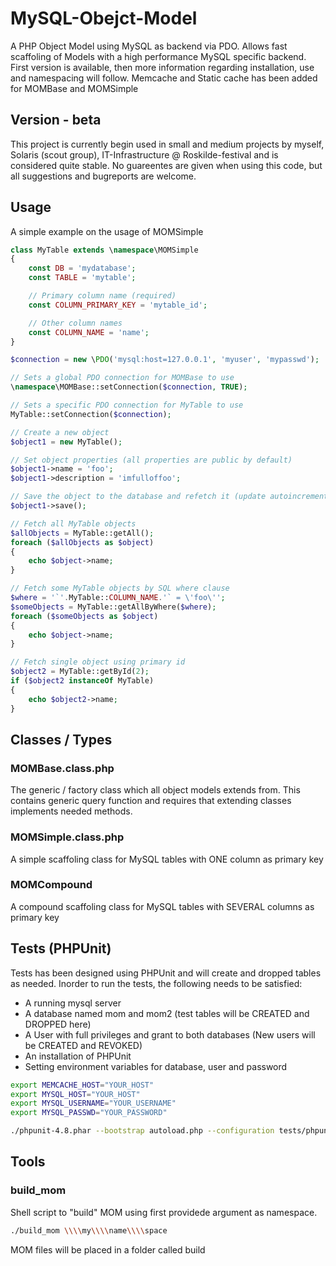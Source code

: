 # MySQL-Obejct-Model

A PHP Object Model using MySQL as backend via PDO. Allows fast scaffoling of Models with a high performance MySQL specific backend.
First version is available, then more information regarding installation, use and namespacing will follow.
Memcache and Static cache has been added for MOMBase and MOMSimple

## Version - beta
This project is currently begin used in small and medium projects by myself, Solaris (scout group), IT-Infrastructure @ Roskilde-festival and is considered quite stable.
No guareentes are given when using this code, but all suggestions and bugreports are welcome.

## Usage
A simple example on the usage of MOMSimple
```php
class MyTable extends \namespace\MOMSimple
{
	const DB = 'mydatabase';
	const TABLE = 'mytable';

	// Primary column name (required)
	const COLUMN_PRIMARY_KEY = 'mytable_id';

	// Other column names
	const COLUMN_NAME = 'name';
}

$connection = new \PDO('mysql:host=127.0.0.1', 'myuser', 'mypasswd');

// Sets a global PDO connection for MOMBase to use
\namespace\MOMBase::setConnection($connection, TRUE);

// Sets a specific PDO connection for MyTable to use
MyTable::setConnection($connection);

// Create a new object
$object1 = new MyTable();

// Set object properties (all properties are public by default)
$object1->name = 'foo';
$object1->description = 'imfulloffoo';

// Save the object to the database and refetch it (update autoincrements, timestamps and other default values
$object1->save();

// Fetch all MyTable objects
$allObjects = MyTable::getAll();
foreach ($allObjects as $object)
{
	echo $object->name;
}

// Fetch some MyTable objects by SQL where clause
$where = '`'.MyTable::COLUMN_NAME.'` = \'foo\'';
$someObjects = MyTable::getAllByWhere($where);
foreach ($someObjects as $object)
{
	echo $object->name;
}

// Fetch single object using primary id
$object2 = MyTable::getById(2);
if ($object2 instanceOf MyTable)
{
	echo $object2->name;
}
```

## Classes / Types

### MOMBase.class.php
The generic / factory class which all object models extends from. This contains generic query function and requires that extending classes implements needed methods.

### MOMSimple.class.php
A simple scaffoling class for MySQL tables with ONE column as primary key

### MOMCompound
A compound scaffoling class for MySQL tables with SEVERAL columns as primary key

## Tests (PHPUnit)
Tests has been designed using PHPUnit and will create and dropped tables as needed. 
Inorder to run the tests, the following needs to be satisfied:

* A running mysql server
* A database named mom and mom2 (test tables will be CREATED and DROPPED here)
* A User with full privileges and grant to both databases (New users will be CREATED and REVOKED)
* An installation of PHPUnit
* Setting environment variables for database, user and password


```sh
export MEMCACHE_HOST="YOUR_HOST"
export MYSQL_HOST="YOUR_HOST"
export MYSQL_USERNAME="YOUR_USERNAME"
export MYSQL_PASSWD="YOUR_PASSWORD"

./phpunit-4.8.phar --bootstrap autoload.php --configuration tests/phpunit.xml --colors -v --debug
```

## Tools 
### build_mom 
Shell script to "build" MOM using first providede argument as namespace.
```sh
./build_mom \\\\my\\\\name\\\\space
```
MOM files will be placed in a folder called build
